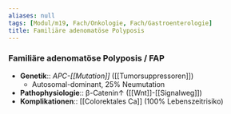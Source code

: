 ```yaml
---
aliases: null
tags: [Modul/m19, Fach/Onkologie, Fach/Gastroenterologie]
title: Familiäre adenomatöse Polyposis
---
```

### Familiäre adenomatöse Polyposis / FAP
- **Genetik**:: *APC-[[Mutation]]* ([[Tumorsuppressoren]])
	- Autosomal-dominant, 25% Neumutation
- **Pathophysiologie**:: β-Catenin↑ ([[Wnt]]-[[Signalweg]])
- **Komplikationen**:: [[Colorektales Ca]] (100% Lebenszeitrisiko)